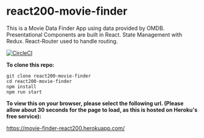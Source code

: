 # react200-movie-finder

This is a Movie Data Finder App using data provided by OMDB. Presentational Components are built in React. State Management with Redux. React-Router used to handle routing.

 
[![CircleCI](https://circleci.com/gh/sWarren35/react200-movie-finder.svg?style=svg)](https://circleci.com/gh/sWarren35/react200-movie-finder)

**To clone this repo:**

 ```
 git clone react200-movie-finder
 cd react200-movie-finder
 npm install
 npm run start
 
 ```
 
**To view this on your browser, please select the following url. (Please allow about 30 seconds for the page to load, as this is hosted on Heroku's free service):**

https://movie-finder-react200.herokuapp.com/
